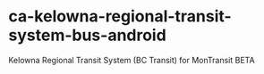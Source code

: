 # ca-kelowna-regional-transit-system-bus-android
Kelowna Regional Transit System (BC Transit) for MonTransit BETA
